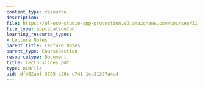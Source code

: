 ```yaml
---
content_type: resource
description: ''
file: https://ol-ocw-studio-app-production.s3.amazonaws.com/courses/11-945-springfield-studio-fall-2005/df452abf3785c26ce7411ca31397a4a4_lect3_slides.pdf
file_type: application/pdf
learning_resource_types:
- Lecture Notes
parent_title: Lecture Notes
parent_type: CourseSection
resourcetype: Document
title: lect3_slides.pdf
type: OCWFile
uid: df452abf-3785-c26c-e741-1ca31397a4a4
---
```

